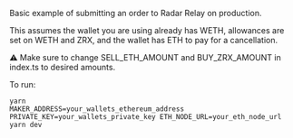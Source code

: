 Basic example of submitting an order to Radar Relay on production.

This assumes the wallet you are using already has WETH, allowances are set on WETH and ZRX, and the wallet has ETH to pay for a cancellation.

:warning: Make sure to change SELL_ETH_AMOUNT and BUY_ZRX_AMOUNT in index.ts to desired amounts.

To run:

```
yarn
MAKER_ADDRESS=your_wallets_ethereum_address PRIVATE_KEY=your_wallets_private_key ETH_NODE_URL=your_eth_node_url  yarn dev
```
